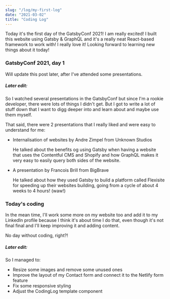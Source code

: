 ```yaml
---
slug: "/log/my-first-log"
date: "2021-03-02"
title: "Coding Log"
---
```


Today it's the first day of the GatsbyConf 2021! I am really excited! I built this website using Gatsby & GraphQL and it's a really neat React-based framework to work with! I really love it! Looking forward to learning new things about it today!

<h3>GatsbyConf 2021, day 1</h3>

<p>Will update this post later, after I've attended some presentations.</p>

<h5>Later edit:</h5>
<p>So I watched several presentations in the GatsbyConf but since I'm a rookie developer, there were lots of things I didn't get. But I got to write a lot of stuff down that I want to digg deeper into and learn about and maybe use them myself.</p>

<p>That said, there were 2 presentations that I really liked and were easy to understand for me:</p>
<ul>
    <li>Internalisation of websites by Andre Zimpel from Unknown Studios</li>
    <p>He talked about the benefits og using Gatsby when having a website that uses the Contentful CMS and Shopify and how GraphQL makes it very easy to easily query both sides of the website.</p>
    <li>A presentation by Francois Brill from BigBrave</li>
    <p>He talked about how they used Gatsby to build a platform called Flexisite for speeding up their websites building, going from a cycle of about 4 weeks to 4 hours! (waw!)</p>
</ul>

<h3>Today's coding</h3>
<p>In the mean time, I'll work some more on my website too and add it to my LinkedIn profile because I think it's about time I do that, even though it's not final final and I'll keep improving it and adding content. </p>
<p>No day without coding, right?!</p>

<h5>Later edit:</h5>
<p>So I managed to:</p>
<ul>
<li>Resize some images and remove some unused ones</li>
<li>Improve the layout of my Contact form and connect it to the Netlify form feature</li>
<li>Fix some responsive styling</li>
<li>Adjust the CodingLog template component</li>
</ul>
